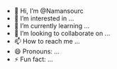 - 👋 Hi, I’m @Namansourc
- 👀 I’m interested in ...
- 🌱 I’m currently learning ...
- 💞️ I’m looking to collaborate on ...
- 📫 How to reach me ...
- 😄 Pronouns: ...
- ⚡ Fun fact: ...

<!---
Namansourc/Namansourc is a ✨ special ✨ repository because its `README.md` (this file) appears on your GitHub profile.
You can click the Preview link to take a look at your changes.
--->
